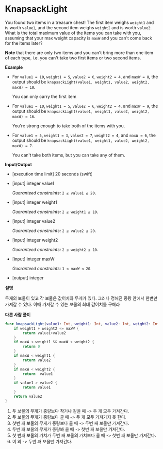 # KnapsackLight

You found two items in a treasure chest! The first item weighs `weight1` and is worth `value1`, and the second item weighs `weight2` and is worth `value2`. What is the total maximum value of the items you can take with you, assuming that your max weight capacity is `maxW` and you can't come back for the items later?

**Note** that there are only two items and you can't bring more than one item of each type, i.e. you can't take two first items or two second items.

**Example**

- For `value1 = 10`, `weight1 = 5`, `value2 = 6`, `weight2 = 4`, and `maxW = 8`, the output should be
  `knapsackLight(value1, weight1, value2, weight2, maxW) = 10`.

  You can only carry the first item.

- For `value1 = 10`, `weight1 = 5`, `value2 = 6`, `weight2 = 4`, and `maxW = 9`, the output should be
  `knapsackLight(value1, weight1, value2, weight2, maxW) = 16`.

  You're strong enough to take both of the items with you.

- For `value1 = 5`, `weight1 = 3`, `value2 = 7`, `weight2 = 4`, and `maxW = 6`, the output should be
  `knapsackLight(value1, weight1, value2, weight2, maxW) = 7`.

  You can't take both items, but you can take any of them.

**Input/Output**

- [execution time limit] 20 seconds (swift)

- [input] integer value1

  *Guaranteed constraints:*
  `2 ≤ value1 ≤ 20`.

- [input] integer weight1

  *Guaranteed constraints:*
  `2 ≤ weight1 ≤ 10`.

- [input] integer value2

  *Guaranteed constraints:*
  `2 ≤ value2 ≤ 20`.

- [input] integer weight2

  *Guaranteed constraints:*
  `2 ≤ weight2 ≤ 10`.

- [input] integer maxW

  *Guaranteed constraints:*
  `1 ≤ maxW ≤ 20`.

- [output] integer

**설명**

두개의 보물이 있고 각 보물은 값어치와 무게가 있다. 그러나 정해진 중량 안에서 한번만 가져갈 수 있다. 이때 가져갈 수 있는 보물의 최대 값어치를 구해라

**다른 사람 풀이**

```swift
func knapsackLight(value1: Int, weight1: Int, value2: Int, weight2: Int, maxW: Int) -> Int {
    if weight1 + weight2 <= maxW {
        return value1+value2
    }
    if maxW < weight1 && maxW < weight2 {
        return 0
    }
    if maxW < weight1 {
        return value2
    }
    if maxW < weight2 {
        return  value1
    }
    if value1 > value2 {
        return value1
    }
    return value2
}
```

1. 두 보물의 무게가 중량보다 작거나 같을 때 -> 두 개 모두 가져간다.
2. 두 보물의 무게가 중량보다 클 때 -> 두 개 모두 가져가지 못 한다.
3. 첫번 째 보물의 무게가 중량보다 클 때 -> 두번 째 보물만 가져간다.
4. 두번 째 보물의 무게가 중량봐 클 때 -> 첫번 째 보물만 가져간다.
5. 첫 번째 보물의 가치가 두번 째 보물의 가치보다 클 때 -> 첫번 째 보물만 가져간다.
6. 이 외 -> 두번 째 보물만 가져간다.

